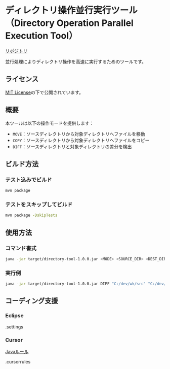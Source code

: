 # ディレクトリ操作並行実行ツール（Directory Operation Parallel Execution Tool）

[リポジトリ](https://github.com/KenichiroArai/directory-operation-parallel-execution-tool)

並行処理によりディレクトリ操作を高速に実行するためのツールです。

## ライセンス

[MIT License](LICENSE)の下で公開されています。

## 概要

本ツールは以下の操作モードを提供します：

- `MOVE`：ソースディレクトリから対象ディレクトリへファイルを移動
- `COPY`：ソースディレクトリから対象ディレクトリへファイルをコピー
- `DIFF`：ソースディレクトリと対象ディレクトリの差分を検出

## ビルド方法

### テスト込みでビルド

```bash
mvn package
```

### テストをスキップしてビルド

```bash
mvn package -DskipTests
```

## 使用方法

### コマンド書式

```bash
java -jar target/directory-tool-1.0.0.jar <MODE> <SOURCE_DIR> <DEST_DIR>
```

### 実行例

```bash
java -jar target/directory-tool-1.0.0.jar DIFF "C:/dev/wk/src" "C:/dev/wk/dest"
```

## コーディング支援

### Eclipse

.settings

### Cursor

[Javaルール](https://github.com/KenichiroArai/.cursor/blob/main/rules/java-rule.mdc)

.cursorrules
